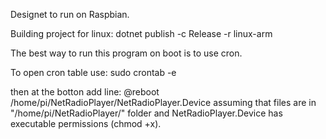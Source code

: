 Designet to run on Raspbian.

Building project for linux:
dotnet publish -c Release -r linux-arm

The best way to run this program on boot is to use cron.

To open cron table use:
sudo crontab -e

then at the botton add line:
@reboot /home/pi/NetRadioPlayer/NetRadioPlayer.Device
assuming that files are in "/home/pi/NetRadioPlayer/" folder 
and NetRadioPlayer.Device has executable permissions (chmod +x).